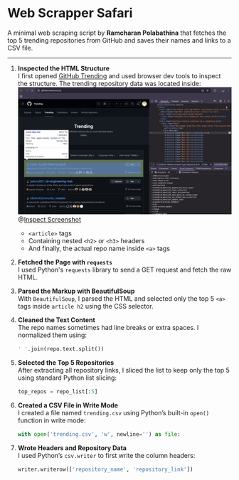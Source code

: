 # Web Scrapper Safari

A minimal web scraping script by **Ramcharan Polabathina** that fetches the top 5 trending repositories from GitHub and saves their names and links to a CSV file.

---

1. **Inspected the HTML Structure**  
   I first opened [GitHub Trending](https://github.com/trending) and used browser dev tools to inspect the structure. The trending repository data was located inside:
   ![Inspect Screenshot](screenshot.png) 
   @[Inspect Screenshot](Screenshot2.png)

   - `<article>` tags
   - Containing nested `<h2>` or `<h3>` headers
   - And finally, the actual repo name inside `<a>` tags

2. **Fetched the Page with `requests`**  
   I used Python's `requests` library to send a GET request and fetch the raw HTML.

3. **Parsed the Markup with BeautifulSoup**  
   With `BeautifulSoup`, I parsed the HTML and selected only the top 5 `<a>` tags inside `article h2` using the CSS selector.

4. **Cleaned the Text Content**  
   The repo names sometimes had line breaks or extra spaces. I normalized them using:
   ```python
   ' '.join(repo.text.split())
5. **Selected the Top 5 Repositories**  
   After extracting all repository links, I sliced the list to keep only the top 5 using standard Python list slicing:
   ```python
   top_repos = repo_list[:5]
6. **Created a CSV File in Write Mode**  
   I created a file named `trending.csv` using Python’s built-in `open()` function in write mode:
   ```python
   with open('trending.csv', 'w', newline='') as file:
7. **Wrote Headers and Repository Data**  
   I used Python’s `csv.writer` to first write the column headers:
   ```python
   writer.writerow(['repository_name', 'repository_link'])
   